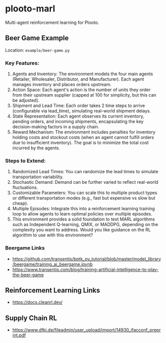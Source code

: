 # plooto-marl
Multi-agent reinforcement learning for Plooto.

## Beer Game Example

Location: `example/beer-game.py`

### Key Features:
1. Agents and Inventory: The environment models the four main agents (Retailer, Wholesaler, Distributor, and Manufacturer). Each agent manages inventory and places orders upstream.
2. Action Space: Each agent's action is the number of units they order from their upstream supplier (capped at 100 for simplicity, but this can be adjusted).
3. Shipment and Lead Time: Each order takes 2 time steps to arrive (configurable via lead_time), simulating real-world shipment delays.
4. State Representation: Each agent observes its current inventory, pending orders, and incoming shipments, encapsulating the key decision-making factors in a supply chain.
5. Reward Mechanism: The environment includes penalties for inventory holding costs and stockout costs (when an agent cannot fulfill orders due to insufficient inventory). The goal is to minimize the total cost incurred by the agents.

### Steps to Extend:
1. Randomized Lead Times: You can randomize the lead times to simulate transportation variability.
2. Stochastic Demand: Demand can be further varied to reflect real-world fluctuations.
3. Customizable Parameters: You can scale this to multiple product types or different transportation modes (e.g., fast but expensive vs slow but cheap).
4. Multiple Episodes: Integrate this into a reinforcement learning training loop to allow agents to learn optimal policies over multiple episodes.
5. This environment provides a solid foundation to test MARL algorithms such as Independent Q-learning, QMIX, or MADDPG, depending on the complexity you want to address. Would you like guidance on the RL algorithm to use with this environment?

### Beergame Links

* https://github.com/transentis/bptk_py_tutorial/blob/master/model_library/beergame/training_ai_beergame.ipynb
* https://www.transentis.com/blog/training-artificial-intelligence-to-play-the-beer-game

## Reinforcement Learning Links

* https://docs.cleanrl.dev/

## Supply Chain RL

* https://www.dfki.de/fileadmin/user_upload/import/14930_ifacconf_preprint.pdf